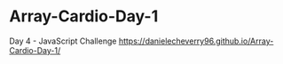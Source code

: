 # Array-Cardio-Day-1
Day 4 - JavaScript Challenge
https://danielecheverry96.github.io/Array-Cardio-Day-1/
